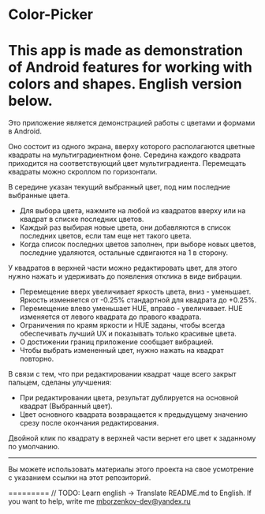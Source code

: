 # Color-Picker
This app is made as demonstration of Android features for working with colors and shapes.
English version below.
=========

Это приложение является демонстрацией работы с цветами и формами в Android.

Оно состоит из одного экрана, вверху которого располагаются цветные квадраты на мультиградиентном фоне.
Середина каждого квадрата приходится на соответствующий цвет мультиградиента.
Перемещать квадраты можно скроллом по горизонтали.

В середине указан текущий выбранный цвет, под ним последние выбранные цвета.
- Для выбора цвета, нажмите на любой из квадратов вверху или на квадрат в списке последних цветов.
- Каждый раз выбирая новые цвета, они добавляются в список последних цветов, если там еще нет такого цвета.
- Когда список последних цветов заполнен, при выборе новых цветов, последние удаляются, остальные сдвигаются на 1 в сторону.

У квадратов в верхней части можно редактировать цвет, для этого нужно нажать и удерживать до появления отклика в виде вибрации.
- Перемещение вверх увеличивает яркость цвета, вниз - уменьшает. Яркость изменяется от -0.25% стандартной для квадрата до +0.25%.
- Перемещение влево уменьшает HUE, вправо - увеличивает. HUE изменяется от левого квадрата до правого квадрата.
- Ограничения по краям яркости и HUE заданы, чтобы всегда обеспечивать лучший UX и показывать только красивые цвета.
- О достижении границ приложение сообщает вибрацией.
- Чтобы выбрать измененный цвет, нужно нажать на квадрат повторно.

В связи с тем, что при редактировании квадрат чаще всего закрыт пальцем, сделаны улучшения:
- При редактировании цвета, результат дублируется на основной квадрат (Выбранный цвет). 
- Цвет основного квадрата возвращается к предыдущему значению срезу после окончания редактирования.

Двойной клик по квадрату в верхней части вернет его цвет к заданному по умолчанию.

---
Вы можете использовать материалы этого проекта на свое усмотрение с указанием ссылки на этот репозиторий.

=========
// TODO: Learn english -> Translate README.md to English. If you want to help, write me mborzenkov-dev@yandex.ru
